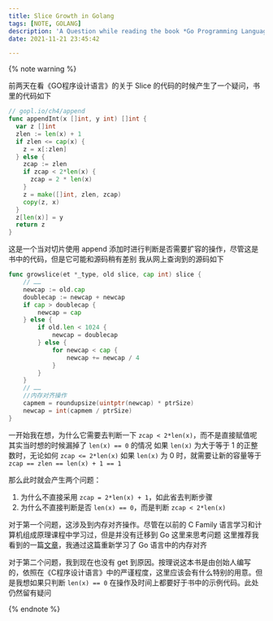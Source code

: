 ```yaml
---
title: Slice Growth in Golang
tags: [NOTE, GOLANG]
description: 'A Question while reading the book *Go Programming Language*'
date: 2021-11-21 23:45:42

---
```


{% note warning %}

前两天在看《GO程序设计语言》的关于 Slice 的代码的时候产生了一个疑问，书里的代码如下

```go
// gopl.io/ch4/append
func appendInt(x []int, y int) []int {
  var z []int
  zlen := len(x) + 1
  if zlen <= cap(x) {
    z = x[:zlen]
  } else {
    zcap := zlen
    if zcap < 2*len(x) {
      zcap = 2 * len(x)
    }
    z = make([]int, zlen, zcap)
    copy(z, x)
  }
  z[len(x)] = y
  return z
}
```

这是一个当对切片使用 append 添加时进行判断是否需要扩容的操作，尽管这是书中的代码，但是它可能和源码稍有差别
我从网上查询到的源码如下

```go
func growslice(et *_type, old slice, cap int) slice {
    // ……
    newcap := old.cap
    doublecap := newcap + newcap
    if cap > doublecap {
        newcap = cap
    } else {
        if old.len < 1024 {
            newcap = doublecap
        } else {
            for newcap < cap {
                newcap += newcap / 4
            }
        }
    }
    // ……
    //内存对齐操作
    capmem = roundupsize(uintptr(newcap) * ptrSize)
    newcap = int(capmem / ptrSize)
}
```

一开始我在想，为什么它需要去判断一下 `zcap < 2*len(x)`，而不是直接赋值呢
其实当时想的时候漏掉了 `len(x) == 0` 的情况
如果 `len(x)` 为大于等于 1 的正整数时，无论如何 `zcap <= 2*len(x)`
如果 `len(x)` 为 0 时，就需要让新的容量等于 `zcap == zlen == len(x) + 1 == 1`

那么此时就会产生两个问题：
1. 为什么不直接采用 `zcap = 2*len(x) + 1`，如此省去判断步骤
2. 为什么不直接判断是否 `len(x) == 0`，而是判断 `zcap < 2*len(x)`

对于第一个问题，这涉及到内存对齐操作。尽管在以前的 C Family 语言学习和计算机组成原理课程中学习过，但是并没有迁移到 Go 这里来思考问题
这里推荐我看到的一篇[文章](https://www.jianshu.com/p/f035a22e094d)，我通过这篇重新学习了 Go 语言中的内存对齐

对于第二个问题，我到现在也没有 get 到原因。按理说这本书是由创始人编写的，依照在《C程序设计语言》中的严谨程度，这里应该会有什么特别的用意。但是我想如果只判断 `len(x) == 0` 在操作及时间上都要好于书中的示例代码。此处仍然留有疑问

{% endnote %}
